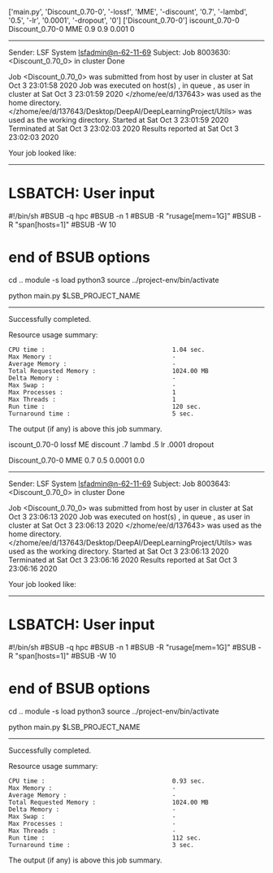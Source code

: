 ['main.py', 'Discount_0.70-0', '-lossf', 'MME', '-discount', '0.7', '-lambd', '0.5', '-lr', '0.0001', '-dropout', '0']
['Discount_0.70-0']
iscount_0.70-0
Discount_0.70-0 MME 0.9 0.9 0.001 0

------------------------------------------------------------
Sender: LSF System <lsfadmin@n-62-11-69>
Subject: Job 8003630: <Discount_0.70_0> in cluster <dcc> Done

Job <Discount_0.70_0> was submitted from host <n-62-30-5> by user <s183905> in cluster <dcc> at Sat Oct  3 23:01:58 2020
Job was executed on host(s) <n-62-11-69>, in queue <hpc>, as user <s183905> in cluster <dcc> at Sat Oct  3 23:01:59 2020
</zhome/ee/d/137643> was used as the home directory.
</zhome/ee/d/137643/Desktop/DeepAI/DeepLearningProject/Utils> was used as the working directory.
Started at Sat Oct  3 23:01:59 2020
Terminated at Sat Oct  3 23:02:03 2020
Results reported at Sat Oct  3 23:02:03 2020

Your job looked like:

------------------------------------------------------------
# LSBATCH: User input
#!/bin/sh
#BSUB -q hpc
#BSUB -n 1
#BSUB -R "rusage[mem=1G]"
#BSUB -R "span[hosts=1]"
#BSUB -W 10
# end of BSUB options
cd ..
module -s load python3
source ../project-env/bin/activate

python main.py $LSB_PROJECT_NAME


------------------------------------------------------------

Successfully completed.

Resource usage summary:

    CPU time :                                   1.04 sec.
    Max Memory :                                 -
    Average Memory :                             -
    Total Requested Memory :                     1024.00 MB
    Delta Memory :                               -
    Max Swap :                                   -
    Max Processes :                              1
    Max Threads :                                1
    Run time :                                   120 sec.
    Turnaround time :                            5 sec.

The output (if any) is above this job summary.

iscount_0.70-0
lossf
ME
discount
.7
lambd
.5
lr
.0001
dropout

Discount_0.70-0 MME 0.7 0.5 0.0001 0.0

------------------------------------------------------------
Sender: LSF System <lsfadmin@n-62-11-69>
Subject: Job 8003643: <Discount_0.70_0> in cluster <dcc> Done

Job <Discount_0.70_0> was submitted from host <n-62-30-5> by user <s183905> in cluster <dcc> at Sat Oct  3 23:06:13 2020
Job was executed on host(s) <n-62-11-69>, in queue <hpc>, as user <s183905> in cluster <dcc> at Sat Oct  3 23:06:13 2020
</zhome/ee/d/137643> was used as the home directory.
</zhome/ee/d/137643/Desktop/DeepAI/DeepLearningProject/Utils> was used as the working directory.
Started at Sat Oct  3 23:06:13 2020
Terminated at Sat Oct  3 23:06:16 2020
Results reported at Sat Oct  3 23:06:16 2020

Your job looked like:

------------------------------------------------------------
# LSBATCH: User input
#!/bin/sh
#BSUB -q hpc
#BSUB -n 1
#BSUB -R "rusage[mem=1G]"
#BSUB -R "span[hosts=1]"
#BSUB -W 10
# end of BSUB options
cd ..
module -s load python3
source ../project-env/bin/activate

python main.py $LSB_PROJECT_NAME


------------------------------------------------------------

Successfully completed.

Resource usage summary:

    CPU time :                                   0.93 sec.
    Max Memory :                                 -
    Average Memory :                             -
    Total Requested Memory :                     1024.00 MB
    Delta Memory :                               -
    Max Swap :                                   -
    Max Processes :                              -
    Max Threads :                                -
    Run time :                                   112 sec.
    Turnaround time :                            3 sec.

The output (if any) is above this job summary.

